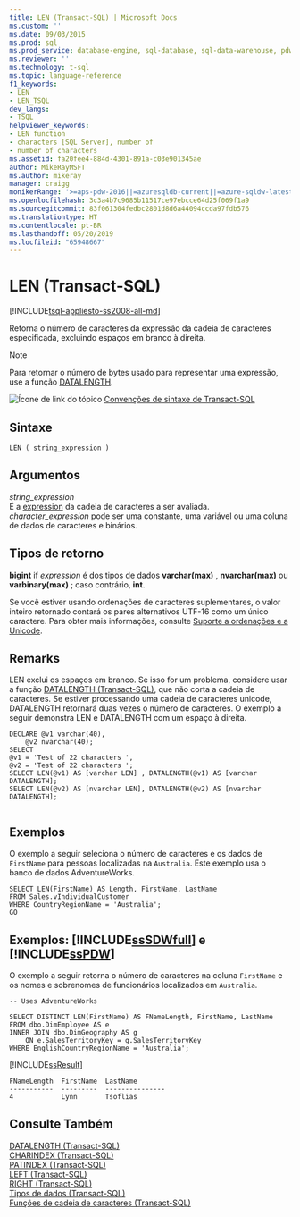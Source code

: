 ```yaml
---
title: LEN (Transact-SQL) | Microsoft Docs
ms.custom: ''
ms.date: 09/03/2015
ms.prod: sql
ms.prod_service: database-engine, sql-database, sql-data-warehouse, pdw
ms.reviewer: ''
ms.technology: t-sql
ms.topic: language-reference
f1_keywords:
- LEN
- LEN_TSQL
dev_langs:
- TSQL
helpviewer_keywords:
- LEN function
- characters [SQL Server], number of
- number of characters
ms.assetid: fa20fee4-884d-4301-891a-c03e901345ae
author: MikeRayMSFT
ms.author: mikeray
manager: craigg
monikerRange: '>=aps-pdw-2016||=azuresqldb-current||=azure-sqldw-latest||>=sql-server-2016||=sqlallproducts-allversions||>=sql-server-linux-2017||=azuresqldb-mi-current'
ms.openlocfilehash: 3c3a4b7c9685b11517ce97ebcce64d25f069f1a9
ms.sourcegitcommit: 83f061304fedbc2801d8d6a44094ccda97fdb576
ms.translationtype: HT
ms.contentlocale: pt-BR
ms.lasthandoff: 05/20/2019
ms.locfileid: "65948667"
---
```

# <a name="len-transact-sql"></a>LEN (Transact-SQL)
[!INCLUDE[tsql-appliesto-ss2008-all-md](../../includes/tsql-appliesto-ss2008-all-md.md)]

  Retorna o número de caracteres da expressão da cadeia de caracteres especificada, excluindo espaços em branco à direita.  
  
> [!NOTE]  
>  Para retornar o número de bytes usado para representar uma expressão, use a função [DATALENGTH](../../t-sql/functions/datalength-transact-sql.md).  
  
 ![Ícone de link do tópico](../../database-engine/configure-windows/media/topic-link.gif "Ícone de link do tópico") [Convenções de sintaxe de Transact-SQL](../../t-sql/language-elements/transact-sql-syntax-conventions-transact-sql.md)  
  
## <a name="syntax"></a>Sintaxe  
  
```  
LEN ( string_expression )  
```  
  
## <a name="arguments"></a>Argumentos  
 *string_expression*  
 É a [expression](../../t-sql/language-elements/expressions-transact-sql.md) da cadeia de caracteres a ser avaliada. *character_expression* pode ser uma constante, uma variável ou uma coluna de dados de caracteres e binários.  
  
## <a name="return-types"></a>Tipos de retorno  
 **bigint** if *expression* é dos tipos de dados **varchar(max)** , **nvarchar(max)** ou **varbinary(max)** ; caso contrário, **int**.  
  
 Se você estiver usando ordenações de caracteres suplementares, o valor inteiro retornado contará os pares alternativos UTF-16 como um único caractere. Para obter mais informações, consulte [Suporte a ordenações e a Unicode](../../relational-databases/collations/collation-and-unicode-support.md).  
  
## <a name="remarks"></a>Remarks  
 LEN exclui os espaços em branco. Se isso for um problema, considere usar a função [DATALENGTH &#40;Transact-SQL&#41;](../../t-sql/functions/datalength-transact-sql.md), que não corta a cadeia de caracteres. Se estiver processando uma cadeia de caracteres unicode, DATALENGTH retornará duas vezes o número de caracteres. O exemplo a seguir demonstra LEN e DATALENGTH com um espaço à direita.  
  
```  
DECLARE @v1 varchar(40),  
    @v2 nvarchar(40);  
SELECT   
@v1 = 'Test of 22 characters ',   
@v2 = 'Test of 22 characters ';  
SELECT LEN(@v1) AS [varchar LEN] , DATALENGTH(@v1) AS [varchar DATALENGTH];  
SELECT LEN(@v2) AS [nvarchar LEN], DATALENGTH(@v2) AS [nvarchar DATALENGTH];  
  
```  
  
## <a name="examples"></a>Exemplos  
 O exemplo a seguir seleciona o número de caracteres e os dados de `FirstName` para pessoas localizadas na `Australia`. Este exemplo usa o banco de dados AdventureWorks.  
  
```  
SELECT LEN(FirstName) AS Length, FirstName, LastName   
FROM Sales.vIndividualCustomer  
WHERE CountryRegionName = 'Australia';  
GO  
```  
  
## <a name="examples-includesssdwfullincludessssdwfull-mdmd-and-includesspdwincludessspdw-mdmd"></a>Exemplos: [!INCLUDE[ssSDWfull](../../includes/sssdwfull-md.md)] e [!INCLUDE[ssPDW](../../includes/sspdw-md.md)]  
 O exemplo a seguir retorna o número de caracteres na coluna `FirstName` e os nomes e sobrenomes de funcionários localizados em `Australia`.  
  
```  
-- Uses AdventureWorks  
  
SELECT DISTINCT LEN(FirstName) AS FNameLength, FirstName, LastName   
FROM dbo.DimEmployee AS e  
INNER JOIN dbo.DimGeography AS g   
    ON e.SalesTerritoryKey = g.SalesTerritoryKey   
WHERE EnglishCountryRegionName = 'Australia';  
```  
  
 [!INCLUDE[ssResult](../../includes/ssresult-md.md)]  
  
 ```
FNameLength  FirstName  LastName  
-----------  ---------  ---------------  
4            Lynn       Tsoflias
```  
  
## <a name="see-also"></a>Consulte Também  
 [DATALENGTH &#40;Transact-SQL&#41;](../../t-sql/functions/datalength-transact-sql.md)   
 [CHARINDEX &#40;Transact-SQL&#41;](../../t-sql/functions/charindex-transact-sql.md)  
 [PATINDEX &#40;Transact-SQL&#41;](../../t-sql/functions/patindex-transact-sql.md)  
 [LEFT &#40;Transact-SQL&#41;](../../t-sql/functions/left-transact-sql.md)   
 [RIGHT &#40;Transact-SQL&#41;](../../t-sql/functions/right-transact-sql.md)  
 [Tipos de dados &#40;Transact-SQL&#41;](../../t-sql/data-types/data-types-transact-sql.md)   
 [Funções de cadeia de caracteres &#40;Transact-SQL&#41;](../../t-sql/functions/string-functions-transact-sql.md)   
  
  


